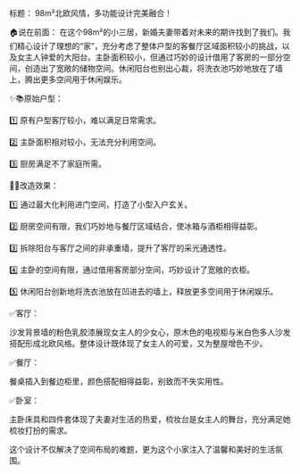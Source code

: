 标题：  98m²北欧风情，多功能设计完美融合！

🏠说在前面：
在这个98m²的小三居，新婚夫妻带着对未来的期许找到了我们。我们精心设计了理想的“家”，充分考虑了整体户型的客餐厅区域面积较小的挑战，以及女主人钟爱的大阳台。主卧面积较小，但通过巧妙的设计借用了客房的一部分空间，创造出了宽敞的储物空间。休闲阳台也别出心裁，将洗衣池巧妙地放在了墙上，腾出更多空间用于休闲娱乐。

✨📚原始户型：

1️⃣ 原有户型客厅较小，难以满足日常需求。

2️⃣ 主卧面积相对较小，无法充分利用空间。

3️⃣ 厨房满足不了家庭所需。

🌈🌸改造效果：

1️⃣ 通过最大化利用进门空间，打造了小型入户玄关。

2️⃣ 厨房空间有限，我们巧妙地与餐厅区域结合，使冰箱与酒柜相得益彰。

3️⃣ 拆除阳台与客厅之间的非承重墙，提升了客厅的采光通透性。

4️⃣ 主卧的空间有限，通过借用客房部分空间，巧妙设计了宽敞的衣柜。

5️⃣ 休闲阳台创新地将洗衣池放在凹进去的墙上，释放更多空间用于休闲娱乐。

✅客厅：

沙发背景墙的粉色乳胶漆展现女主人的少女心，原木色的电视柜与米白色多人沙发搭配形成北欧风格。整体设计既体现了女主人的可爱，又为整屋增色不少。

✅餐厅：

餐桌插入到餐边柜里，颜色搭配相得益彰，别致而不失实用性。

✅卧室：

主卧床具和四件套体现了夫妻对生活的热爱，梳妆台是女主人的舞台，充分满足她梳妆打扮的需求。

这个设计不仅解决了空间布局的难题，更为这个小家注入了温馨和美好的生活氛围。
